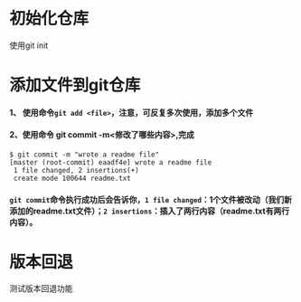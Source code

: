 # 初始化仓库

使用git init

# 添加文件到git仓库

#### 1、 使用命令`git add <file>`，注意，可反复多次使用，添加多个文件

#### 2、使用命令  git commit -m<修改了哪些内容>,完成

```
$ git commit -m "wrote a readme file"
[master (root-commit) eaadf4e] wrote a readme file
 1 file changed, 2 insertions(+)
 create mode 100644 readme.txt
```

#### `git commit`命令执行成功后会告诉你，`1 file changed`：1个文件被改动（我们新添加的readme.txt文件）；`2 insertions`：插入了两行内容（readme.txt有两行内容）。

# 版本回退



测试版本回退功能